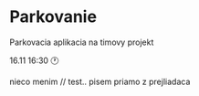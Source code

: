 # Parkovanie
Parkovacia aplikacia na timovy projekt

16.11 16:30 🕐

nieco menim
// test.. pisem priamo z prejliadaca 
